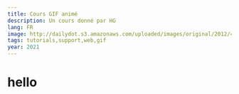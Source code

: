```yaml
---
title: Cours GIF animé
description: Un cours donné par HG
lang: FR
image: http://dailydot.s3.amazonaws.com/uploaded/images/original/2012/4/26/oliana_gif.gif
tags: tutorials,support,web,gif 
year: 2021
---
```


# hello
